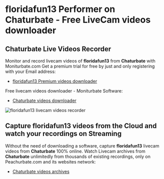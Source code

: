 # floridafun13 Performer on Chaturbate - Free LiveCam videos downloader

## Chaturbate Live Videos Recorder

Monitor and record livecam videos of **floridafun13** from **Chaturbate** with Moniturbate.com
Get a premium trial for free by just and only registering with your Email address:
* [floridafun13 Premium videos downloader](https://moniturbate.com/request-demo-licence-key.html)

Free livecam videos downloader - Moniturbate Software:
* [Chaturbate videos downloader](https://moniturbate.com/moniturbate-download-software.html)

![floridafun13 livecam videos recorder](https://peachurnet.com/templates/moniturbate-software.png)


## Capture floridafun13 videos from the Cloud and watch your recordings on Streaming

Without the need of downloading a software, capture **floridafun13** livecam videos from **Chaturbate** 100% online.
Watch Livecam archives from **Chaturbate** unlimitedly from thousands of existing recordings, only on Peachurbate.com and its websites network:
* [Chaturbate videos archives](https://peachurnet.com/)